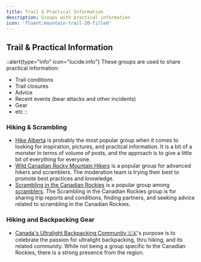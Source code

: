 ```yaml
---
title: Trail & Practical Information
description: Groups with practical information
icon: 'fluent:mountain-trail-20-filled'
---
```



## Trail & Practical Information


::alert{type="info" icon="lucide:info"}
These groups are used to share practical information:
- Trail conditions
- Trail closures
- Advice
- Recent events (bear attacks and other incidents)
- Gear
- etc
::

### Hiking & Scrambling

- [Hike Alberta](https://www.facebook.com/groups/1644376389112687) is probably the most popular group when it comes to looking for inspiration, pictures, and practical information.
  It is a bit of a monster in terms of volume of posts, and the approach is to give a little bit of everything for everyone.
- [Wild Canadian Rocky Mountain Hikers](https://www.facebook.com/groups/1907088892741238) is a popular group for advanced hikers and scramblers. The moderation team is trying their best to promote best practices and knowledge.
- [Scrambling in the Canadian Rockies](https://www.facebook.com/groups/2251181818/) is a popular group among [scramblers](https://en.wikipedia.org/wiki/Scrambling). The Scrambling in the Canadian Rockies group is for sharing trip reports and conditions, finding partners, and seeking advice related to scrambling in the Canadian Rockies.


### Hiking and Backpacking Gear

- [Canada's Ultralight Backpacking Community 🇨🇦](https://www.facebook.com/groups/714484153811705)'s purpose is to celebrate the passion for ultralight backpacking, thru hiking, and its related community. While not being a group specific to the Canadian Rockies, there is a strong presence from the region. 


